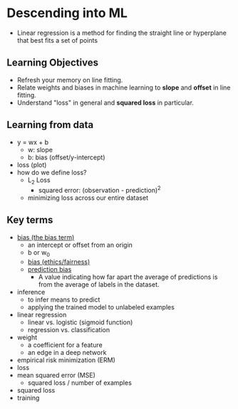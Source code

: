 # Descending into ML

* Linear regression is a method for finding the straight line or hyperplane that best fits a set of points

## Learning Objectives

* Refresh your memory on line fitting.
* Relate weights and biases in machine learning to **slope** and **offset** in line fitting.
* Understand "loss" in general and **squared loss** in particular.

## Learning from data

* y = wx + b
  * w: slope
  * b: bias (offset/y-intercept)
* loss (plot)
* how do we define loss?
  * L<sub>2</sub> Loss
    * squared error: (observation - prediction)<sup>2</sup>
  * minimizing loss across our entire dataset

## Key terms

* [bias (the bias term)](https://developers.google.com/machine-learning/glossary#bias)
  * an intercept or offset from an origin
  * b or w<sub>0</sub>
  * [bias (ethics/fairness)](https://developers.google.com/machine-learning/glossary#bias_ethics)
  * [prediction bias](https://developers.google.com/machine-learning/glossary#prediction_bias)
    * A value indicating how far apart the average of predictions is from the average of labels in the dataset.
* inference
  * to infer means to predict
  * applying the trained model to unlabeled examples
* linear regression
  * linear vs. logistic (sigmoid function)
  * regression vs. classification
* weight
  * a coefficient for a feature
  * an edge in a deep network
* empirical risk minimization (ERM)
* loss
* mean squared error (MSE)
  * squared loss / number of examples
* squared loss
* training
